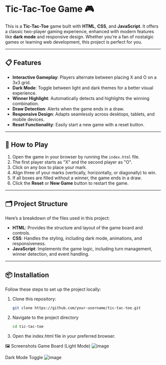# Tic-Tac-Toe Game 🎮

This is a **Tic-Tac-Toe** game built with **HTML**, **CSS**, and **JavaScript**. It offers a classic two-player gaming experience, enhanced with modern features like **dark mode** and responsive design. Whether you're a fan of nostalgic games or learning web development, this project is perfect for you.

---

## 📋 Features

- **Interactive Gameplay**: Players alternate between placing X and O on a 3x3 grid.
- **Dark Mode**: Toggle between light and dark themes for a better visual experience.
- **Winner Highlight**: Automatically detects and highlights the winning combination.
- **Draw Detection**: Alerts when the game ends in a draw.
- **Responsive Design**: Adapts seamlessly across desktops, tablets, and mobile devices.
- **Reset Functionality**: Easily start a new game with a reset button.

---

## 🚀 How to Play

1. Open the game in your browser by running the `index.html` file.
2. The first player starts as "X" and the second player as "O".
3. Click on any box to place your mark.
4. Align three of your marks (vertically, horizontally, or diagonally) to win.
5. If all boxes are filled without a winner, the game ends in a draw.
6. Click the **Reset** or **New Game** button to restart the game.

---

## 🗂️ Project Structure

Here’s a breakdown of the files used in this project:

- **HTML**: Provides the structure and layout of the game board and controls.
- **CSS**: Handles the styling, including dark mode, animations, and responsiveness.
- **JavaScript**: Implements the game logic, including turn management, winner detection, and event handling.

---

## 📦 Installation

Follow these steps to set up the project locally:

1. Clone this repository:
   ```bash
   git clone https://github.com/your-username/tic-tac-toe.git
2. Navigate to the project directory
   ```bash
   cd tic-tac-toe
3. Open the index.html file in your preferred browser.


🖼️ Screenshots
Game Board (Light Mode)
![image](https://github.com/user-attachments/assets/720d887c-5d0c-486d-b730-5e556eea5403)


Dark Mode Toggle
![image](https://github.com/user-attachments/assets/71704290-cac9-4080-99ad-150ac8dbd822)

